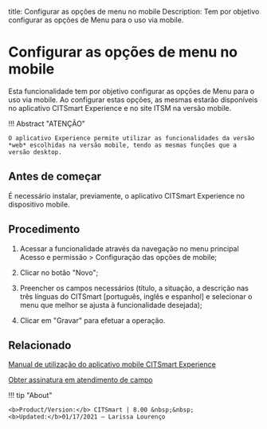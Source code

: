 title: Configurar as opções de menu no mobile
Description: Tem por objetivo configurar as opções de Menu para o uso via mobile. 
# Configurar as opções de menu no mobile

Esta funcionalidade tem por objetivo configurar as opções de Menu para o uso via mobile. Ao configurar estas opções, as mesmas estarão disponíveis no aplicativo CITSmart Experience e no site ITSM na versão mobile.

!!! Abstract "ATENÇÃO"

    O aplicativo Experience permite utilizar as funcionalidades da versão 
    *web* escolhidas na versão mobile, tendo as mesmas funções que a versão desktop.  

Antes de começar
----------------

É necessário instalar, previamente, o aplicativo CITSmart Experience no
dispositivo mobile.

Procedimento
------------

1.  Acessar a funcionalidade através da navegação no menu principal Acesso e
    permissão \> Configuração das opções de mobile;

2.  Clicar no botão "Novo";

3.  Preencher os campos necessários (título, a situação, a descrição nas três
    línguas do CITSmart [português, inglês e espanhol] e selecionar o menu que
    melhor se ajusta à funcionalidade desejada);

4.  Clicar em "Gravar" para efetuar a operação.


Relacionado
-----------

[Manual de utilização do aplicativo mobile CITSmart Experience](/pt-br/citsmart-platform-8/additional-features/mobile-and-field-service/apps/citsmart-app.html)

[Obter assinatura em atendimento de campo](/pt-br/citsmart-platform-8/additional-features/mobile-and-field-service/use/get-signature-in-attendance.html)

!!! tip "About"

    <b>Product/Version:</b> CITSmart | 8.00 &nbsp;&nbsp;
    <b>Updated:</b>01/17/2021 – Larissa Lourenço
